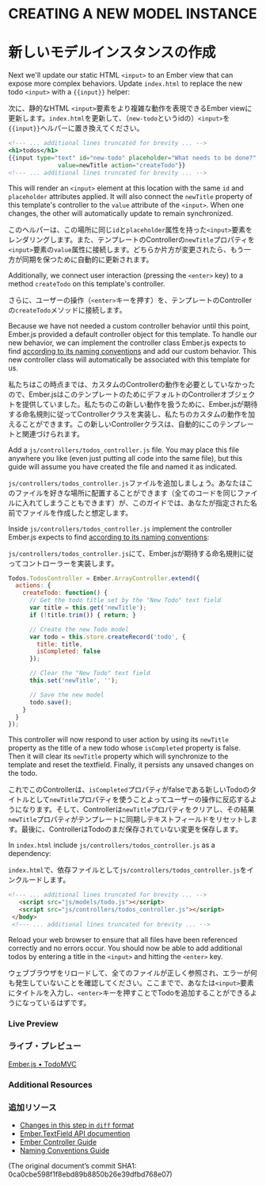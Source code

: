 # CREATING A NEW MODEL INSTANCE
# 新しいモデルインスタンスの作成

Next we'll update our static HTML `<input>` to an Ember view that can expose more complex behaviors.  Update `index.html` to replace the new todo `<input>` with a `{{input}}` helper:

次に、静的なHTML `<input>`要素をより複雑な動作を表現できるEmber viewに更新します。`index.html`を更新して、（`new-todo`というidの）`<input>`を`{{input}}`ヘルパーに置き換えてください。

```handlebars
<!--- ... additional lines truncated for brevity ... -->
<h1>todos</h1>
{{input type="text" id="new-todo" placeholder="What needs to be done?" 
              value=newTitle action="createTodo"}}
<!--- ... additional lines truncated for brevity ... -->
```

This will render an `<input>` element at this location with the same `id` and `placeholder` attributes applied. It will also connect the `newTitle` property of this template's controller to the `value` attribute of the `<input>`. When one changes, the other will automatically update to remain synchronized.

このヘルパーは、この場所に同じ`id`と`placeholder`属性を持った`<input>`要素をレンダリングします。また、テンプレートのControllerの`newTitle`プロパティを`<input>`要素の`value`属性に接続します。どちらか片方が変更されたら、もう一方が同期を保つために自動的に更新されます。

Additionally, we connect user interaction (pressing the `<enter>` key) to a method `createTodo` on this template's controller.

さらに、ユーザーの操作（`<enter>`キーを押す）を、テンプレートのControllerの`createTodo`メソッドに接続します。

Because we have not needed a custom controller behavior until this point, Ember.js provided a default controller object for this template. To handle our new behavior, we can implement the controller class Ember.js expects to find [according to its naming conventions](/guides/concepts/naming-conventions) and add our custom behavior. This new controller class will automatically be associated with this template for us.

私たちはこの時点までは、カスタムのControllerの動作を必要としていなかったので、Ember.jsはこのテンプレートのためにデフォルトのControllerオブジェクトを提供していました。私たちのこの新しい動作を扱うために、Ember.jsが期待する命名規則に従ってControllerクラスを実装し、私たちのカスタムの動作を加えることができます。この新しいControllerクラスは、自動的にこのテンプレートと関連づけられます。

Add a `js/controllers/todos_controller.js` file. You may place this file anywhere you like (even just putting all code into the same file), but this guide will assume you have created the file and named it as indicated.

`js/controllers/todos_controller.js`ファイルを追加しましょう。あなたはこのファイルを好きな場所に配置することができます（全てのコードを同じファイルに入れてしまうこともできます）が、このガイドでは、あなたが指定された名前でファイルを作成したと想定します。

Inside `js/controllers/todos_controller.js` implement the controller Ember.js expects to find [according to its naming conventions](/guides/concepts/naming-conventions):

`js/controllers/todos_controller.js`にて、Ember.jsが期待する命名規則に従ってコントローラーを実装します。

```javascript
Todos.TodosController = Ember.ArrayController.extend({
  actions: {
    createTodo: function() {
      // Get the todo title set by the "New Todo" text field
      var title = this.get('newTitle');
      if (!title.trim()) { return; }

      // Create the new Todo model
      var todo = this.store.createRecord('todo', {
        title: title,
        isCompleted: false
      });

      // Clear the "New Todo" text field
      this.set('newTitle', '');

      // Save the new model
      todo.save();
    }
  }
});
```

This controller will now respond to user action by using its `newTitle` property as the title of a new todo whose `isCompleted` property is false.  Then it will clear its `newTitle` property which will synchronize to the template and reset the textfield. Finally, it persists any unsaved changes on the todo.

これでこのControllerは、`isCompleted`プロパティがfalseである新しいTodoのタイトルとして`newTitle`プロパティを使うことよってユーザーの操作に反応するようになります。そして、Controllerは`newTitle`プロパティをクリアし、その結果`newTitle`プロパティがテンプレートに同期しテキストフィールドをリセットします。最後に、ControllerはTodoのまだ保存されていない変更を保存します。

In `index.html` include `js/controllers/todos_controller.js` as a dependency:

`index.html`で、依存ファイルとして`js/controllers/todos_controller.js`をインクルードします。

```html
<!--- ... additional lines truncated for brevity ... -->
   <script src="js/models/todo.js"></script>
   <script src="js/controllers/todos_controller.js"></script>
 </body>
 <!--- ... additional lines truncated for brevity ... -->
```

Reload your web browser to ensure that all files have been referenced correctly and no errors occur. You should now be able to add additional todos by entering a title in the `<input>` and hitting the `<enter>` key.

ウェブブラウザをリロードして、全てのファイルが正しく参照され、エラーが何も発生していないことを確認してください。ここまでで、あなたは`<input>`要素にタイトルを入力し、`<enter>`キーを押すことでTodoを追加することができるようになっているはずです。

### Live Preview
### ライブ・プレビュー
<a class="jsbin-embed" href="http://jsbin.com/ImukUZO/1/embed?live">Ember.js • TodoMVC</a><script src="http://static.jsbin.com/js/embed.js"></script>

### Additional Resources
### 追加リソース
  * [Changes in this step in `diff` format](https://github.com/emberjs/quickstart-code-sample/commit/60feb5f369c8eecd9df3f561fbd01595353ce803)
  * [Ember.TextField API documention](/api/classes/Ember.TextField.html)
  * [Ember Controller Guide](/guides/controllers)
  * [Naming Conventions Guide](/guides/concepts/naming-conventions)

(The original document’s commit SHA1: 0ca0cbe598f1f8ebd89b8850b26e39dfbd768e07)